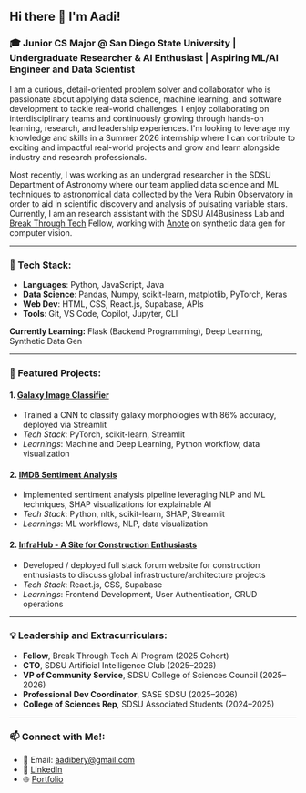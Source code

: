 ## Hi there 👋 I'm Aadi!
### 🎓 Junior CS Major @ San Diego State University | Undergraduate Researcher & AI Enthusiast | Aspiring ML/AI Engineer and Data Scientist

I am a curious, detail-oriented problem solver and collaborator who is passionate about applying data science, machine learning, and software development to tackle real-world challenges. I enjoy collaborating on interdisciplinary teams and continuously growing through hands-on learning, research, and leadership experiences. I'm looking to leverage my knowledge and skills in a Summer 2026 internship where I can contribute to exciting and impactful real-world projects and grow and learn alongside industry and research professionals.

Most recently, I was working as an undergrad researcher in the SDSU Department of Astronomy where our team applied data science and ML techniques to astronomical data collected by the Vera Rubin Observatory in order to aid in scientific discovery and analysis of pulsating variable stars. Currently, I am an research assistant with the SDSU AI4Business Lab and [Break Through Tech](https://www.breakthroughtech.org/) Fellow, working with [Anote](https://anote.ai/) on synthetic data gen for computer vision.

---

 ### 🤖 Tech Stack:
- **Languages**: Python, JavaScript, Java
- **Data Science**: Pandas, Numpy, scikit-learn, matplotlib, PyTorch, Keras
- **Web Dev**: HTML, CSS, React.js, Supabase, APIs
- **Tools**: Git, VS Code, Copilot, Jupyter, CLI

**Currently Learning:** Flask (Backend Programming), Deep Learning, Synthetic Data Gen

---

### 🚀 Featured Projects:
#### 1. [Galaxy Image Classifier](https://github.com/aadib2/Galaxy-Image-Classification)
- Trained a CNN to classify galaxy morphologies with 86% accuracy, deployed via Streamlit
- *Tech Stack*: PyTorch, scikit-learn, Streamlit
- *Learnings*: Machine and Deep Learning, Python workflow, data visualization

#### 2. [IMDB Sentiment Analysis](https://github.com/aadib2/movie-review-sentiment-analyzer)
- Implemented sentiment analysis pipeline leveraging NLP and ML techniques, SHAP visualizations for explainable AI
- *Tech Stack*: Python, nltk, scikit-learn, SHAP, Streamlit
- *Learnings*: ML workflows, NLP, data visualization

#### 2. [InfraHub - A Site for Construction Enthusiasts](https://github.com/aadib2/Infrahub-Forum-Site)

- Developed / deployed full stack forum website for construction enthusiasts to discuss global infrastructure/architecture projects
- *Tech Stack*: React.js, CSS, Supabase
- *Learnings*: Frontend Development, User Authentication, CRUD operations

---

### 💡 Leadership and Extracurriculars:
- **Fellow**, Break Through Tech AI Program (2025 Cohort)
- **CTO**, SDSU Artificial Intelligence Club (2025–2026)
- **VP of Community Service**, SDSU College of Sciences Council (2025–2026)
- **Professional Dev Coordinator**, SASE SDSU (2025–2026)
- **College of Sciences Rep**, SDSU Associated Students (2024–2025)

---

### 📫 Connect with Me!:
- 📧 Email: aadibery@gmail.com
- 🔗 [LinkedIn](https://www.linkedin.com/in/aadi-bery/)
- 🌐 [Portfolio](https://aadib2.github.io/)
